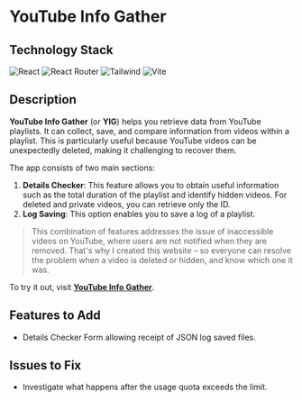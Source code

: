 # YouTube Info Gather

## Technology Stack

![React](https://adamaliweb.com/assets/technologies/react.svg)
![React Router](https://adamaliweb.com/assets/technologies/react-router.svg)
![Tailwind](https://adamaliweb.com/assets/technologies/tailwind.svg)
![Vite](https://adamaliweb.com/assets/technologies/vite.svg)

## Description

**YouTube Info Gather** (or **YIG**) helps you retrieve data from YouTube playlists. It can collect, save, and compare information from videos within a playlist. This is particularly useful because YouTube videos can be unexpectedly deleted, making it challenging to recover them.

The app consists of two main sections:

1. **Details Checker**: This feature allows you to obtain useful information such as the total duration of the playlist and identify hidden videos. For deleted and private videos, you can retrieve only the ID.
2. **Log Saving**: This option enables you to save a log of a playlist.

> This combination of features addresses the issue of inaccessible videos on YouTube, where users are not notified when they are removed. That's why I created this website – so everyone can resolve the problem when a video is deleted or hidden, and know which one it was.

To try it out, visit **[YouTube Info Gather](https://youtubeinfogather.adamaliweb.com/)**.

## Features to Add

-   Details Checker Form allowing receipt of JSON log saved files.

## Issues to Fix

-   Investigate what happens after the usage quota exceeds the limit.
